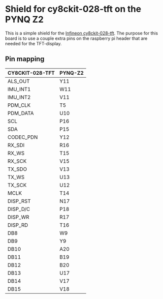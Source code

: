 # Shield for cy8ckit-028-tft on the PYNQ Z2

This is a simple shield for the [Infineon cy8ckit-028-tft](https://www.infineon.com/cms/en/product/evaluation-boards/cy8ckit-028-tft/). The purpose for this board is to use a couple extra pins on the raspberry pi header that are needed for the TFT-display.

## Pin mapping

| CY8CKIT-028-TFT | PYNQ-Z2 |
|-----------------|---------|
| ALS_OUT         | Y11     |
| IMU_INT1        | W11     |
| IMU_INT2        | V11     |
| PDM_CLK         | T5      |
| PDM_DATA        | U10     |
| SCL             | P16     |
| SDA             | P15     |
| CODEC_PDN       | Y12     |
| RX_SDI          | R16     |
| RX_WS           | T15     |
| RX_SCK          | V15     |
| TX_SDO          | V13     |
| TX_WS           | U13     |
| TX_SCK          | U12     |
| MCLK            | T14     |
| DISP_RST        | N17     |
| DISP_D/C        | P18     |
| DISP_WR         | R17     |
| DISP_RD         | T16     |
| DB8             | W9      |
| DB9             | Y9      |
| DB10            | A20     |
| DB11            | B19     |
| DB12            | B20     |
| DB13            | U17     |
| DB14            | V17     |
| DB15            | V18     |
